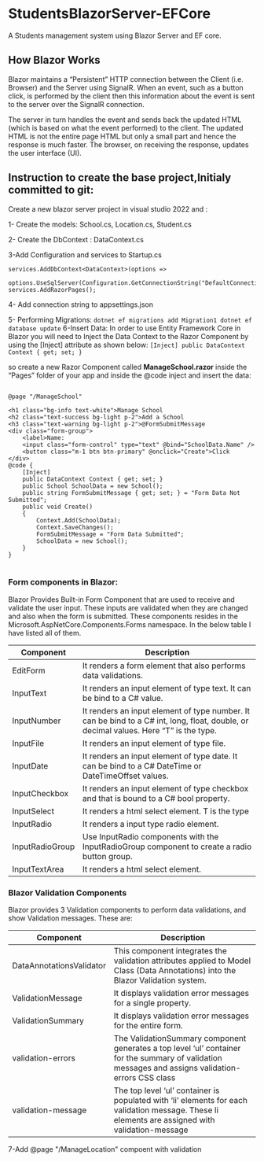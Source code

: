 # StudentsBlazorServer-EFCore

A Students management system using Blazor Server and EF core.

## How Blazor Works
Blazor maintains a “Persistent” HTTP connection between the Client (i.e. Browser) and the Server using SignalR. When an event, such as a button click, is performed by the client then this information about the event is sent to the server over the SignalR connection.

The server in turn handles the event and sends back the updated HTML (which is based on what the event performed) to the client. The updated HTML is not the entire page HTML but only a small part and hence the response is much faster. The browser, on receiving the response, updates the user interface (UI).

## Instruction to create the base project,Initialy committed to git:
Create a new blazor server project in visual studio 2022 and :

1- Create the models: School.cs, Location.cs, Student.cs

2- Create the DbContext : DataContext.cs

3-Add  Configuration and services to Startup.cs 

    services.AddDbContext<DataContext>(options =>
            options.UseSqlServer(Configuration.GetConnectionString("DefaultConnection")));
    services.AddRazorPages();
    
    
4- Add connection string to appsettings.json

5- Performing Migrations:
    `
    dotnet ef migrations add Migration1
    dotnet ef database update
    `
6-Insert Data:
    In order to use Entity Framework Core in Blazor you will need to Inject the Data Context to the Razor Component by using the [Inject] attribute as shown below:
   `[Inject]
    public DataContext Context { get; set; }
    `
    
so create a new Razor Component called <b>ManageSchool.razor</b> inside the “Pages” folder of your app and inside the @code inject and insert the data:
<pre><code>
@page "/ManageSchool"
 
&lt;h1 class="bg-info text-white">Manage School</h1>
&lt;h2 class="text-success bg-light p-2">Add a School</h2>
&lt;h3 class="text-warning bg-light p-2">@FormSubmitMessage</h3>
&lt;div class="form-group">
    &lt;label>Name:</label>
    &lt;input class="form-control" type="text" @bind="SchoolData.Name" />
    &lt;button class="m-1 btn btn-primary" @onclick="Create">Click</button>
&lt;/div>
@code {
    [Inject]
    public DataContext Context { get; set; }
    public School SchoolData = new School();
    public string FormSubmitMessage { get; set; } = "Form Data Not Submitted";
    public void Create()
    {
        Context.Add(SchoolData);
        Context.SaveChanges();  
        FormSubmitMessage = "Form Data Submitted";
        SchoolData = new School();
    }
}
 </code>  </pre>
### Form components in Blazor:
Blazor Provides Built-in Form Component that are used to receive and validate the user input. These inputs are validated when they are changed and also when the form is submitted. These components resides in the Microsoft.AspNetCore.Components.Forms namespace. In the below table I have listed all of them.

Component	|Description
--- | --- 
EditForm	|It renders a form element that also performs data validations.
InputText	|It renders an input element of type text. It can be bind to a C# value.
InputNumber	|It renders an input element of type number. It can be bind to a C# int, long, float, double, or decimal values. Here “T” is the type.
InputFile	|It renders an input element of type file.
InputDate	|It renders an input element of type date. It can be bind to a C# DateTime or DateTimeOffset values.
InputCheckbox	|It renders an input element of type checkbox and that is bound to a C# bool property.
InputSelect	|It renders a html select element. T is the type
InputRadio	|It renders a input type radio element.
InputRadioGroup	|Use InputRadio components with the InputRadioGroup component to create a radio button group.
InputTextArea	|It renders a html select element.


### Blazor Validation Components
Blazor provides 3 Validation components to perform data validations, and show Validation messages. These are:

Component	|Description
--- | --- 
DataAnnotationsValidator |This component integrates the validation attributes applied to Model Class (Data Annotations) into the Blazor Validation system.
ValidationMessage	|It displays validation error messages for a single property.
ValidationSummary	|It displays validation error messages for the entire form.
validation-errors	|The ValidationSummary component generates a top level ‘ul’ container for the summary of validation messages and assigns validation-errors CSS class 
validation-message	|The top level ‘ul’ container is populated with ‘li’ elements for each validation message. These li elements are assigned with validation-message

7-Add @page "/ManageLocation" compoent with validation

    
